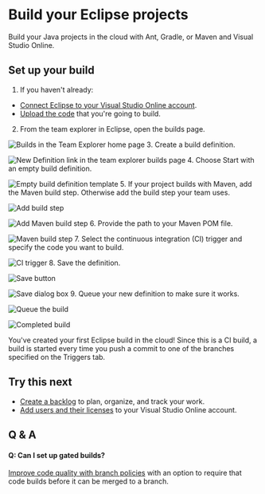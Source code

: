 <properties
	pageTitle="Build your Eclipse projects"
  description="Build your Eclipse projects"
  services="visual-studio-online"
  documentationCenter = ""
  authors="terryaustin"
  manager="terryaustin"
  editor="terryaustin" /> 

# Build your Eclipse projects


Build your Java projects in the cloud with Ant, Gradle, or Maven and Visual Studio Online.


## Set up your build

1. If you haven't already:


 - [Connect Eclipse to your Visual Studio Online account](../setupconnect-to-visual-studio-online.md).
 - [Upload the code](../codeshare-your-code-in-git-eclipse.md) that you're going to build.
2. From the team explorer in Eclipse, open the builds page.



![Builds in the Team Explorer home page](./media/build-your-app-eclipse/team-explorer-home.png)
3. Create a build definition.



![New Definition link in the team explorer builds page](./media/build-your-app-eclipse/new-build-definition.png)
4. Choose Start with an empty build definition.



![Empty build definition template](./media/build-your-app-eclipse/start-with-an-empty-build-definition.png)
5. If your project builds with Maven, add the Maven build step. Otherwise add the build step your team uses.



![Add build step](./media/build-your-app-eclipse/add-build-step.png)



![Add Maven build step](./media/build-your-app-eclipse/add-build-step-maven.png)
6. Provide the path to your Maven POM file.



![Maven build step](./media/build-your-app-eclipse/maven-build-step.png)
7. Select the continuous integration (CI) trigger and specify the code you want to build.



![CI trigger](./media/build-your-app-eclipse/build-trigger-ci-master-batch.png)
8. Save the definition.



![Save button](./media/build-your-app-eclipse/build-definition-save-button.png)



![Save dialog box](./media/build-your-app-eclipse/build-definition-save-dialog-box.png)
9. Queue your new definition to make sure it works.



![Queue the build](./media/build-your-app-eclipse/queue-build-dialog-box-with-hosted.png)



![Completed build](./media/build-your-app-eclipse/eclipse-build-completed.png)


You've created your first Eclipse build in the cloud! Since this is a CI build, a build is started every time you push a commit to one of the branches specified on the Triggers tab.


## Try this next

- [Create a backlog](../workcreate-your-backlog-vs.md) to plan, organize, and track your work.
- [Add users and their licenses](../setupassign-licenses-to-users-vs.md) to your Visual Studio Online account.

## Q &amp; A

#### Q: Can I set up gated builds?


[Improve code quality with branch policies](https://msdn.microsoft.com/Library/vs/alm/Code/git/branch-policies) with an option to require that code builds before it can be merged to a branch.
